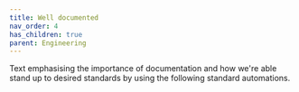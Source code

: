 ```yaml
---
title: Well documented
nav_order: 4
has_children: true
parent: Engineering
---
```

Text emphasising the importance of documentation and how we're able stand up to desired standards by using the following standard automations.
